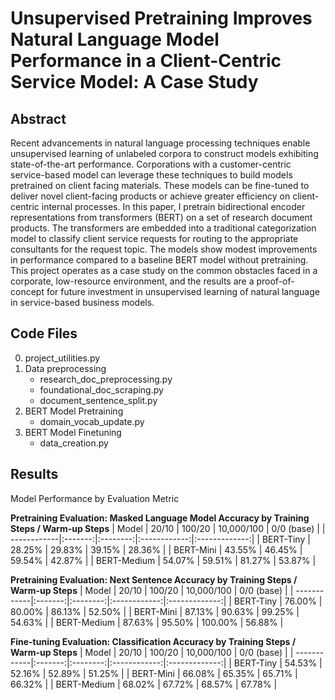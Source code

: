 # Unsupervised Pretraining Improves Natural Language Model Performance in a Client-Centric Service Model: A Case Study


## Abstract
Recent advancements in natural language processing techniques enable unsupervised learning of unlabeled corpora to construct models exhibiting state-of-the-art performance. Corporations with a customer-centric service-based model can leverage these techniques to build models pretrained on client facing materials. These models can be fine-tuned to deliver novel client-facing products or achieve greater efficiency on client-centric internal processes. In this paper, I pretrain bidirectional encoder representations from transformers (BERT) on a set of research document products. The transformers are embedded into a traditional categorization model to classify client service requests for routing to the appropriate consultants for the request topic. The models show modest improvements in performance compared to a baseline BERT model without pretraining. This project operates as a case study on the common obstacles faced in a corporate, low-resource environment, and the results are a proof-of-concept for future investment in unsupervised learning of natural language in service-based business models.

## Code Files
0. project_utilities.py
1. Data preprocessing
	* research_doc_preprocessing.py
	* foundational_doc_scraping.py
	* document_sentence_split.py
2. BERT Model Pretraining
	* domain_vocab_update.py
3. BERT Model Finetuning
	* data_creation.py

## Results
Model Performance by Evaluation Metric

**Pretraining Evaluation: Masked Language Model Accuracy by Training Steps / Warm-up Steps**
| Model       |  20/10  |  100/20  |  10,000/100  |   0/0 (base)  |
| ------------|:-------:|:--------:|:------------:|:-------------:|
| BERT-Tiny   | 28.25%	|  29.83%  | 	39.15%    |    28.36%     |
| BERT-Mini   | 43.55%	|  46.45%  |	59.54%    |    42.87%     |
| BERT-Medium | 54.07%	|  59.51%  |	81.27%    |    53.87%     |


**Pretraining Evaluation: Next Sentence Accuracy by Training Steps / Warm-up Steps**
| Model       |  20/10  |  100/20  |  10,000/100  |   0/0 (base)  |
| ------------|:-------:|:--------:|:------------:|:-------------:|
| BERT-Tiny   | 76.00%	|  80.00%  | 	86.13%    |    52.50%     |
| BERT-Mini   | 87.13%	|  90.63%  |	99.25%    |    54.63%     |
| BERT-Medium | 87.63%	|  95.50%  |	100.00%   |    56.88%     |


**Fine-tuning Evaluation: Classification Accuracy by Training Steps / Warm-up Steps**
| Model       |  20/10  |  100/20  |  10,000/100  |   0/0 (base)  |
| ------------|:-------:|:--------:|:------------:|:-------------:|
| BERT-Tiny   | 54.53%	|  52.16%  | 	52.89%    |    51.25%     |
| BERT-Mini   | 66.08%	|  65.35%  |	65.71%    |    66.32%     |
| BERT-Medium | 68.02%	|  67.72%  |	68.57%    |    67.78%     |
